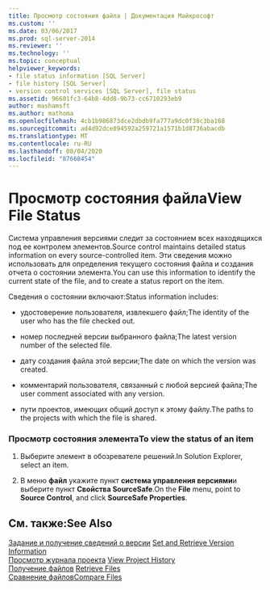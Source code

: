 ```yaml
---
title: Просмотр состояния файла | Документация Майкрософт
ms.custom: ''
ms.date: 03/06/2017
ms.prod: sql-server-2014
ms.reviewer: ''
ms.technology: ''
ms.topic: conceptual
helpviewer_keywords:
- file status information [SQL Server]
- file history [SQL Server]
- version control services [SQL Server], file status
ms.assetid: 96601fc3-64b8-4dd8-9b73-cc6710293eb9
author: mashamsft
ms.author: mathoma
ms.openlocfilehash: 4cb1b986873dce2dbdb9fa777a9dc0f38c3ba168
ms.sourcegitcommit: ad4d92dce894592a259721a1571b1d8736abacdb
ms.translationtype: MT
ms.contentlocale: ru-RU
ms.lasthandoff: 08/04/2020
ms.locfileid: "87668454"
---
```

# <a name="view-file-status"></a><span data-ttu-id="d9dc3-102">Просмотр состояния файла</span><span class="sxs-lookup"><span data-stu-id="d9dc3-102">View File Status</span></span>
  <span data-ttu-id="d9dc3-103">Система управления версиями следит за состоянием всех находящихся под ее контролем элементов.</span><span class="sxs-lookup"><span data-stu-id="d9dc3-103">Source control maintains detailed status information on every source-controlled item.</span></span> <span data-ttu-id="d9dc3-104">Эти сведения можно использовать для определения текущего состояния файла и создания отчета о состоянии элемента.</span><span class="sxs-lookup"><span data-stu-id="d9dc3-104">You can use this information to identify the current state of the file, and to create a status report on the item.</span></span>  
  
 <span data-ttu-id="d9dc3-105">Сведения о состоянии включают:</span><span class="sxs-lookup"><span data-stu-id="d9dc3-105">Status information includes:</span></span>  
  
-   <span data-ttu-id="d9dc3-106">удостоверение пользователя, извлекшего файл;</span><span class="sxs-lookup"><span data-stu-id="d9dc3-106">The identity of the user who has the file checked out.</span></span>  
  
-   <span data-ttu-id="d9dc3-107">номер последней версии выбранного файла;</span><span class="sxs-lookup"><span data-stu-id="d9dc3-107">The latest version number of the selected file.</span></span>  
  
-   <span data-ttu-id="d9dc3-108">дату создания файла этой версии;</span><span class="sxs-lookup"><span data-stu-id="d9dc3-108">The date on which the version was created.</span></span>  
  
-   <span data-ttu-id="d9dc3-109">комментарий пользователя, связанный с любой версией файла;</span><span class="sxs-lookup"><span data-stu-id="d9dc3-109">The user comment associated with any version.</span></span>  
  
-   <span data-ttu-id="d9dc3-110">пути проектов, имеющих общий доступ к этому файлу.</span><span class="sxs-lookup"><span data-stu-id="d9dc3-110">The paths to the projects with which the file is shared.</span></span>  
  
### <a name="to-view-the-status-of-an-item"></a><span data-ttu-id="d9dc3-111">Просмотр состояния элемента</span><span class="sxs-lookup"><span data-stu-id="d9dc3-111">To view the status of an item</span></span>  
  
1.  <span data-ttu-id="d9dc3-112">Выберите элемент в обозревателе решений.</span><span class="sxs-lookup"><span data-stu-id="d9dc3-112">In Solution Explorer, select an item.</span></span>  
  
2.  <span data-ttu-id="d9dc3-113">В меню **файл** укажите пункт **система управления версиями**и выберите пункт **Свойства SourceSafe**.</span><span class="sxs-lookup"><span data-stu-id="d9dc3-113">On the **File** menu, point to **Source Control**, and click **SourceSafe Properties**.</span></span>  
  
## <a name="see-also"></a><span data-ttu-id="d9dc3-114">См. также:</span><span class="sxs-lookup"><span data-stu-id="d9dc3-114">See Also</span></span>  
 <span data-ttu-id="d9dc3-115">[Задание и получение сведений о версии](../../2014/database-engine/set-and-retrieve-version-information.md) </span><span class="sxs-lookup"><span data-stu-id="d9dc3-115">[Set and Retrieve Version Information](../../2014/database-engine/set-and-retrieve-version-information.md) </span></span>  
 <span data-ttu-id="d9dc3-116">[Просмотр журнала проекта](../../2014/database-engine/view-project-history.md) </span><span class="sxs-lookup"><span data-stu-id="d9dc3-116">[View Project History](../../2014/database-engine/view-project-history.md) </span></span>  
 <span data-ttu-id="d9dc3-117">[Получение файлов](../../2014/database-engine/retrieve-files.md) </span><span class="sxs-lookup"><span data-stu-id="d9dc3-117">[Retrieve Files](../../2014/database-engine/retrieve-files.md) </span></span>  
 [<span data-ttu-id="d9dc3-118">Сравнение файлов</span><span class="sxs-lookup"><span data-stu-id="d9dc3-118">Compare Files</span></span>](../../2014/database-engine/compare-files.md)  
  
  
